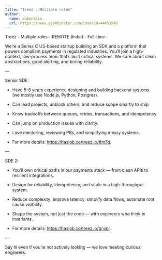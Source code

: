 ```yaml
---
title: "Treez : Multiple roles"
author:
  name: anbarasiu
  url: https://news.ycombinator.com/item?id=44453540
---
```

Treez - Multiple roles - REMOTE (India) - Full-time -

We’re a Series C US-based startup building an SDK and a platform that powers compliant payments in regulated industries. You’ll join a high-context, low-process team that’s built critical systems. We care about clean abstractions, good alerting, and boring reliability.

—

Senior SDE:

- Have 5–8 years experience designing and building backend systems (we mostly use Node.js, Python, Postgres).

- Can lead projects, unblock others, and reduce scope smartly to ship.

- Know tradeoffs between queues, retries, transactions, and idempotency.

- Can jump on production issues with clarity.

- Love mentoring, reviewing PRs, and simplifying messy systems.

- For more details: <a href="https:&#x2F;&#x2F;hasjob.co&#x2F;treez.io&#x2F;tfm7q" rel="nofollow">https:&#x2F;&#x2F;hasjob.co&#x2F;treez.io&#x2F;tfm7q</a>.

—

SDE 2:

- You&#x27;ll own critical paths in our payments stack — from clean APIs to resilient integrations.

- Design for reliability, idempotency, and scale in a high-throughput system.

- Reduce complexity: improve latency, simplify data flows, automate root cause visibility.

- Shape the system, not just the code — with engineers who think in invariants.

- For more details: <a href="https:&#x2F;&#x2F;hasjob.co&#x2F;treez.io&#x2F;gnvpl" rel="nofollow">https:&#x2F;&#x2F;hasjob.co&#x2F;treez.io&#x2F;gnvpl</a>.

—

Say hi even if you’re not actively looking — we love meeting curious engineers.
<JobApplication />
